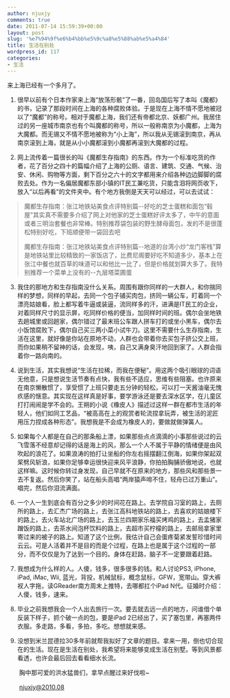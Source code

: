 ```yaml
---
author: njuxjy
comments: true
date: 2011-07-14 15:59:39+00:00
layout: post
slug: '%e7%94%9f%e6%b4%bb%e5%9c%a8%e5%88%ab%e5%a4%84'
title: 生活在别处
wordpress_id: 117
categories:
- 生活
---
```


来上海已经有一个多月了。

  1. 很早以前有个日本作家来上海“放荡形骸”了一番，回岛国后写了本叫《魔都》的书，记录了那段时间在上海的各种腐败体验。于是现在上海不情不愿地被冠以了“魔都”的称号。相对于魔都上海，我们还有帝都北京、妖都广州。我居住过的另一座城市南京也有个叫魔都的称号，所以一般称南京为小魔都，上海为大魔都。而无锡又不情不愿地被称为“小上海”，所以我从无锡滚到南京，再从南京滚到上海，就是从小小魔都滚到小魔都再滚到大魔都的过程。  

  2. 网上流传着一篇很长的叫《魔都生存指南》的东西。作为一个标准吃货的作者，花了百分之四十的篇幅介绍了上海的公厕、语言、建筑、交通、气候、治安、休闲、购物等方面，剩下百分之六十的文字都用来介绍各种边边脚脚的腐败去处。作为一名偏居魔都东部小镇的IT民工兼吃货，只能含泪将网页收下，放入“以后再看”的文件夹中。有个地方我倒是天天可以经过，可以去试试：  

> 魔都生存指南：张江地铁站美食点评特别篇--好吃的芝士蛋糕和面包“毂屋”其实真不需要多介绍了网上对他家的芝士蛋糕好评太多了，中午的意面或者三明治套餐也非常棒。特别推荐袋包装的野生酵母面包，发的不是很蓬松特别好吃，下班顺便带一袋回去吧  
> 
> 魔都生存指南：张江地铁站美食点评特别篇--地道的台湾小炒“龙门客栈”算是地铁站里比较精致的一家饭店了，比费尼阁要好吃不知道多少，基本上在张江中餐也就百草的味道可以和他比一比了，但是价格就划算大多了。我特别推荐一个菜单上没有的--九层塔菜圃蛋

  3. 我住的那地方和生存指南没什么关系。周围有跟你同样的一大群人，和你揣同样的梦想，同样的早起，去同一个包子铺买肉包，挤同一辆公车，盯着同一个漂亮姑娘看，脸上都写着牛逼或装逼，流同样多的汗，进满是IT民工的企业，对着同样尺寸的显示屏，吃同样价格的便当，加同样时间的班。偶尔会坐地铁去趟城里或回趟家，偶尔错过了最末班公车跟人拼车打的或坐小黑车，偶尔去小饭馆腐败下，偶尔自己买三两小菜小试牛刀。这里不需要什么生存指南，生活在这里，就好像是你站在原地不动，人群也会带着你去买包子挤公交上班，而你如果稍不留神的话，会发现，咦，自己又满身臭汗地回到家了。人群会指着你一路向南的。  

  4. 说到生活，其实我想说“生活在拉稀，而我在便秘”。用这两个吸引眼球的词语无他意，只是想说生活节奏有点快，我有些不适应，思维有些阻塞。也许原来在南京懒散惯了，享受惯了上班只要走五分钟的轻松，可以打一天酱油毫无愧疚感的惬意。其实现在这样真是好事，要学游泳还是要去深水区学，在儿童区打打闹闹是学不会的。王朔的小说《橡皮人》描述过这样一群在都市生活的年轻人，他们如同工艺品，“被高高在上的观赏者轮流捏拿玩弄，被生活的泥匠用压力捏成各种形态”。我想我是不会成为橡皮人的，要做就做弹簧人。  

  5. 如果每个人都是在自己的那条船上漂，如果那些点点滴滴的小事那些说过的云飞雪落不经意却记得的话是海上的风，那么一个人不属于平静的情绪便是由风吹起的浪花了。如果浪涛的拍打让坐船的你左右摇摆翻江倒海，如果你架起双桨劈风斩浪，如果你足够幸运很快迎来风平浪静，你拍拍胸脯骄傲地说，也就这样嘛。这时候你转过身发现，自己早就不在原来的地方，那些风和那些景一去不复返。然后你笑了，站在船头高唱“两岸猿声啼不住，轻舟已过万重山”。唱完，然后你泪流满面。  

  6. 一个人一生到底会有百分之多少的时间花在路上。去学院自习室的路上，去厕所的路上，去汇杰广场的路上，去张江高科地铁站的路上，去喜欢的姑娘楼下的路上，去火车站北广场的路上，去玉兰四期家乐福买烤鸡的路上，去孟猪家蹭饭的路上，去茶水间泡杯饮料的路上，去超市买柠檬的路上，去邮局拿家里寄过来的被子的路上。知道了这个比例，我估计自己会蛋疼菊紧发誓珍惜时间云云。可是人活着并不是目的而是个过程，在路上也是属于这个过程的一部分，而不仅仅是为了达到一个目的。身体在赶路，脑子不一定要跟着赶路。  

  7. 我想成为什么样的人。人傻，钱多，很多很多的钱。和人讨论PS3, iPhone, iPad, iMac, Wii, 蓝光，背投，机械鼠标，概念鼠标，GFW，宽带山。穿大裤衩人字拖，读GReader南方周末上推特，去哪都扛个iPad N代。征婚时介绍：人傻，钱多，速来。  

  8. 毕业之前我想我会一个人出去旅行一次。要去就去远一点的地方，问谁借个单反装下样子，抓个破一点的包，要是iPad 2已经出了，买了塞包里，再塞两件衣服。多走路，多看，多拍，多吃。想想就来感。  

  9. 没想到米兰昆德拉30多年前就帮我拟好了文章的题目。拿来一用，倒也切合现在的生活。现在是生活在别处，我希望将来能够变成生活在别墅。等到风景都看透，也许会最后回去看看细水长流。

　　胸中那可爱的洪水猛兽们，拿早点醒过来好伐啦~

　　[njuxjy@2010.08](mailto:njuxjy@2010.08)
